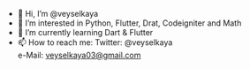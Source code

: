 - 👋 Hi, I’m @veyselkaya
- 👀 I’m interested in Python, Flutter, Drat, Codeigniter and Math
- 🌱 I’m currently learning Dart & Flutter
- 📫 How to reach me: 
Twitter: @veyselkaya <br>
e-Mail: veyselkaya03@gmail.com

<!---
veyselkaya/veyselkaya is a ✨ special ✨ repository because its `README.md` (this file) appears on your GitHub profile.
You can click the Preview link to take a look at your changes.
--->
